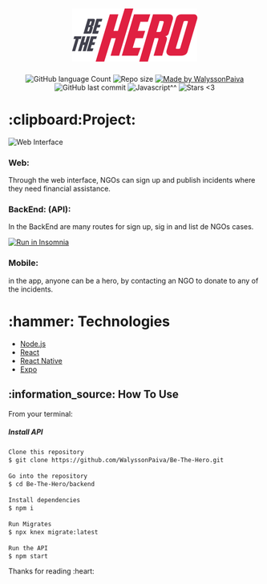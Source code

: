 <h1 align="center">
    <img alt="BeTheHero" title="#BeTheHero" src="frontend/src/assets/logo.svg" width="250px" />
</h1>
<p align="center">
  <img alt="GitHub language Count" src="https://img.shields.io/github/languages/count/WalyssonPaiva/Be-The-Hero">

  <img alt="Repo size" src="https://img.shields.io/github/repo-size/WalyssonPaiva/Be-The-Hero">
	
  <a href="https://www.linkedin.com/in/walysson-paiva-57105b191/">
    <img alt="Made by WalyssonPaiva" src="https://img.shields.io/badge/Made%20By-WalyssonPaiva-brightgreen">
  </a>

  <a>
    <img alt="GitHub last commit" src="https://img.shields.io/github/last-commit/WalyssonPaiva/Be-The-Hero">
  </a>

  <a>
    <img alt="Javascript^^" src="https://img.shields.io/github/languages/top/WalyssonPaiva/Be-The-Hero">
  </a>
  <img alt="Stars <3" src="https://img.shields.io/github/stars/WalyssonPaiva/Be-The-Hero?style=social">
</p>
<h1>
  :clipboard:Project:
</h1>
<img alt="Web Interface" src="https://user-images.githubusercontent.com/41702724/77866990-b845a480-720b-11ea-9a74-2bc64a2f7f68.png">
<h3>Web:</h3>
<p>Through the web interface, NGOs can sign up and publish incidents where they need financial assistance.</p>


<h3>BackEnd: (API):</h3>
<p>In the BackEnd are many routes for sign up, sig in and list de NGOs cases.</p>
<a href="https://insomnia.rest/run/?label=Be%20The%20Hero&uri=https%3A%2F%2Fraw.githubusercontent.com%2FWalyssonPaiva%2FBe-The-Hero%2Fmaster%2FInsomnia_2020-03-29.json" target="_blank"><img src="https://insomnia.rest/images/run.svg" alt="Run in Insomnia"></a>

<h3>Mobile:</h3>
<p>in the app, anyone can be a hero, by contacting an NGO to donate to any of the incidents.</p>
<h1>:hammer: Technologies</h1>
<ul>
<li> <a href="https://nodejs.org/en/" target="_blank">Node.js </a></li>
<li> <a href="https://reactjs.org" target="_blank">React</a></li>
<li> <a href="https://facebook.github.io/react-native/" target="_blank">React Native</a></li>
<li> <a href="https://expo.io/" target="_blank">Expo</a></li>
</ul>

<h2>:information_source: How To Use </h2>

From your terminal:

<h5> Install API</h5>

``` 
Clone this repository
$ git clone https://github.com/WalyssonPaiva/Be-The-Hero.git

Go into the repository
$ cd Be-The-Hero/backend

Install dependencies
$ npm i

Run Migrates
$ npx knex migrate:latest 

Run the API
$ npm start

```
<p>Thanks for reading :heart:</p
